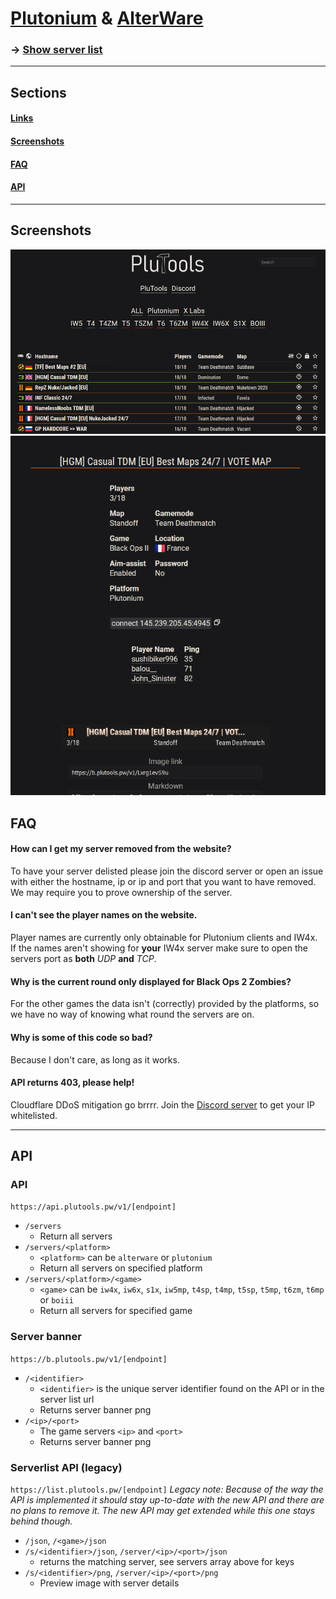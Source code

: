 # [Plutonium](https://plutonium.pw) & [AlterWare](https://alterware.dev)
### -> [Show server list](https://list.plutools.pw)

---

## Sections

#### [Links](#Links-1)
#### [Screenshots](#Screenshots-1)
#### [FAQ](#FAQ-1)
#### [API](#API-1)

---


## Screenshots

![Server list screenshot](gh_assets/screenshot1.png)
![Server page screenshot](gh_assets/screenshot2.png)

## FAQ
#### How can I get my server removed from the website?
To have your server delisted please join the discord server or open an issue with either the hostname, ip or ip and port that you want to have removed. We may require you to prove ownership of the server.

#### I can't see the player names on the website.
Player names are currently only obtainable for Plutonium clients and IW4x. If the names aren't showing for **your** IW4x server make sure to open the servers port as **both** *UDP* **and** *TCP*.

#### Why is the current round only displayed for Black Ops 2 Zombies?
For the other games the data isn't (correctly) provided by the platforms, so we have no way of knowing what round the servers are on.

#### Why is some of this code so bad?
Because I don't care, as long as it works.

#### API returns 403, please help!
Cloudflare DDoS mitigation go brrrr.
Join the [Discord server](https://discord.gg/SnJQusteNZ) to get your IP whitelisted.

---

## API
### API
```https://api.plutools.pw/v1/[endpoint]```
- ```/servers```
  - Return all servers
- ```/servers/<platform>```
  - ```<platform>``` can be ```alterware``` or ```plutonium```
  - Return all servers on specified platform
- ```/servers/<platform>/<game>```
  - ```<game>``` can be ```iw4x```, ```iw6x```, ```s1x```, ```iw5mp```, ```t4sp```, ```t4mp```, ```t5sp```, ```t5mp```, ```t6zm```, ```t6mp``` or ```boiii```
  - Return all servers for specified game

### Server banner
```https://b.plutools.pw/v1/[endpoint]```
- ```/<identifier>```
  - ```<identifier>``` is the unique server identifier found on the API or in the server list url
  - Returns server banner png
- ```/<ip>/<port>```
  - The game servers ```<ip>``` and ```<port>```
  - Returns server banner png

### Serverlist API (legacy)
```https://list.plutools.pw/[endpoint]```
*Legacy note: Because of the way the API is implemented it should stay up-to-date with the new API and there are no plans to remove it. The new API may get extended while this one stays behind though.*
- ```/json```, ```/<game>/json```
- ```/s/<identifier>/json```, ```/server/<ip>/<port>/json```
  - returns the matching server, see servers array above for keys
- ```/s/<identifier>/png```, ```/server/<ip>/<port>/png```
  - Preview image with server details
